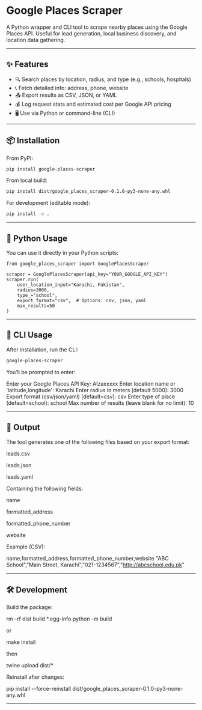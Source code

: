 # Google Places Scraper

A Python wrapper and CLI tool to scrape nearby places using the Google Places API. Useful for lead generation, local business discovery, and location data gathering.

---

## ✨ Features

- 🔍 Search places by location, radius, and type (e.g., schools, hospitals)
- 📞 Fetch detailed info: address, phone, website
- 📤 Export results as CSV, JSON, or YAML
- 💰 Log request stats and estimated cost per Google API pricing
- 🖥️ Use via Python or command-line (CLI)

---

## 📦 Installation

From PyPI:
```bash
pip install google-places-scraper
```

From local build:
```bash
pip install dist/google_places_scraper-0.1.0-py3-none-any.whl
```

For development (editable mode):

```bash
pip install -e .
```

---
## 🐍 Python Usage

You can use it directly in your Python scripts:

```
from google_places_scraper import GooglePlacesScraper

scraper = GooglePlacesScraper(api_key="YOUR_GOOGLE_API_KEY")
scraper.run(
    user_location_input="Karachi, Pakistan",
    radius=3000,
    type_="school",
    export_format="csv",  # Options: csv, json, yaml
    max_results=50
)
```
---
## 🚀 CLI Usage
After installation, run the CLI:

```bash
google-places-scraper
```

You’ll be prompted to enter:

Enter your Google Places API Key: AIzaxxxxx
Enter location name or 'latitude,longitude': Karachi
Enter radius in meters (default 5000): 3000
Export format (csv/json/yaml) [default=csv]: csv
Enter type of place (default=school): school
Max number of results (leave blank for no limit): 10

---

## 📄 Output
The tool generates one of the following files based on your export format:

leads.csv

leads.json

leads.yaml

Containing the following fields:

name

formatted_address

formatted_phone_number

website

Example (CSV):

name,formatted_address,formatted_phone_number,website
"ABC School","Main Street, Karachi","021-1234567","http://abcschool.edu.pk"

---
## 🛠 Development
Build the package:

rm -rf dist build *.egg-info
python -m build

or

make install

then

twine upload dist/*

Reinstall after changes:

pip install --force-reinstall dist/google_places_scraper-0.1.0-py3-none-any.whl

---